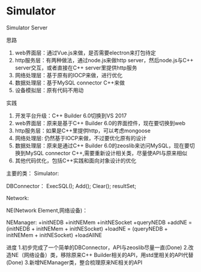 # Simulator
Simulator Server

思路
1. web界面层：通过Vue.js来做，是否需要electron来打包待定
2. http服务层：有两种做法，通过node.js来做http server，然后node.js与C++ server交互，或者直接在C++ server里提供http服务
3. 网络处理层：基于原有的IOCP来做，进行优化
4. 数据处理层：基于MySQL connector C++来做
5. 设备模拟层：原有代码不用动

实践
1. 开发平台升级：C++ Builder 6.0切换到VS 2017
2. web界面层：原来是基于C++ Builder 6.0的界面控件，现在要切换到web
3. http服务层：如果是C++里提供http，可以考虑mongoose
4. 网络处理层: 仍然基于IOCP来做，不过要优化原有的设计
5. 数据处理层：原来是通过C++ Builder 6.0的zeoslib来访问MySQL，现在要切换到MySQL connector C++,需要重新设计相关类，尽量使API与原来相似
6. 其他代码优化，包括C++实践和面向对象设计的优化

主要的类：
Simulator:

DBConnector：
ExecSQL();
Add();
Clear();
resultSet;

Network:

NE(Network Element,网络设备)：

NEManager:
+initNEDB
+initNEMem
+initNESocket
+queryNEDB
+addNE = (initNEDB + initNEMem + initNESocket)
+loadNE = (queryNEDB + initNEMem + initNESocket)
+loadAllNE

进度
1.初步完成了一个简单的DBConnector，API与zeoslib尽量一直(Done)
2.改造NE（网络设备）类，移除原来C++ Builder相关的API，用std里相关的API代替(Done)
3.新增NEManager类，整合梳理原来NE相关的API

